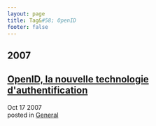 ```yaml
---
layout: page
title: Tag&#58; OpenID
footer: false
---
```


<div id="blog-archives" class="category">
<h2>2007</h2>

<article>
<h1><a href="/2007/10/17/openid-la-nouvelle-technologie-dauthentification/index.html">OpenID, la nouvelle technologie d'authentification</a></h1>
<time datetime="2007-10-17T00:00:00-06:00" pubdate><span class='month'>Oct</span> <span class='day'>17</span> <span class='year'>2007</span></time>
<footer>
<span class="categories">posted in 
<a href='/categories/general/'>General</a></span>
</footer>
</article>
</div>
